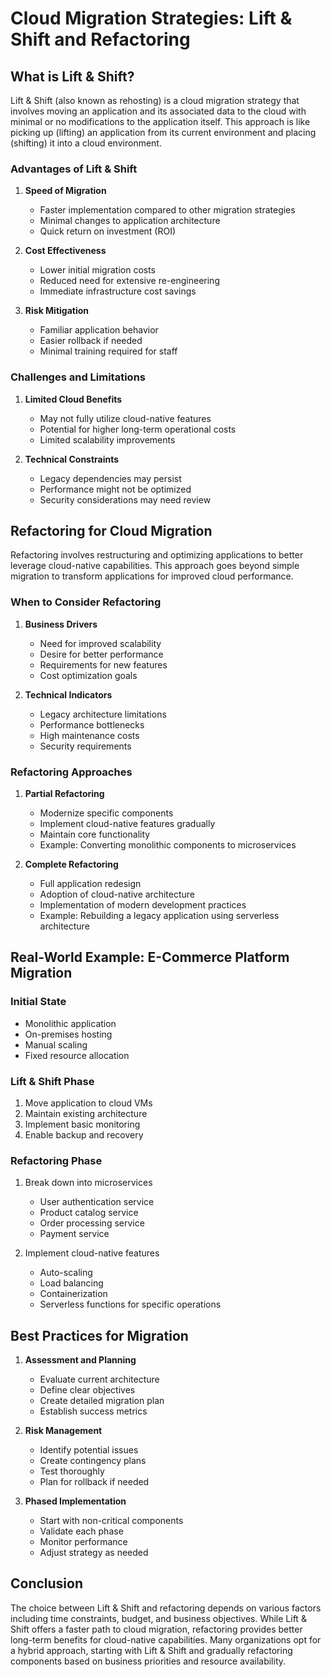 # Cloud Migration Strategies: Lift & Shift and Refactoring

## What is Lift & Shift?

Lift & Shift (also known as rehosting) is a cloud migration strategy that involves moving an application and its associated data to the cloud with minimal or no modifications to the application itself. This approach is like picking up (lifting) an application from its current environment and placing (shifting) it into a cloud environment.

### Advantages of Lift & Shift

1. **Speed of Migration**

   - Faster implementation compared to other migration strategies
   - Minimal changes to application architecture
   - Quick return on investment (ROI)

2. **Cost Effectiveness**

   - Lower initial migration costs
   - Reduced need for extensive re-engineering
   - Immediate infrastructure cost savings

3. **Risk Mitigation**
   - Familiar application behavior
   - Easier rollback if needed
   - Minimal training required for staff

### Challenges and Limitations

1. **Limited Cloud Benefits**

   - May not fully utilize cloud-native features
   - Potential for higher long-term operational costs
   - Limited scalability improvements

2. **Technical Constraints**
   - Legacy dependencies may persist
   - Performance might not be optimized
   - Security considerations may need review

## Refactoring for Cloud Migration

Refactoring involves restructuring and optimizing applications to better leverage cloud-native capabilities. This approach goes beyond simple migration to transform applications for improved cloud performance.

### When to Consider Refactoring

1. **Business Drivers**

   - Need for improved scalability
   - Desire for better performance
   - Requirements for new features
   - Cost optimization goals

2. **Technical Indicators**
   - Legacy architecture limitations
   - Performance bottlenecks
   - High maintenance costs
   - Security requirements

### Refactoring Approaches

1. **Partial Refactoring**

   - Modernize specific components
   - Implement cloud-native features gradually
   - Maintain core functionality
   - Example: Converting monolithic components to microservices

2. **Complete Refactoring**
   - Full application redesign
   - Adoption of cloud-native architecture
   - Implementation of modern development practices
   - Example: Rebuilding a legacy application using serverless architecture

## Real-World Example: E-Commerce Platform Migration

### Initial State

- Monolithic application
- On-premises hosting
- Manual scaling
- Fixed resource allocation

### Lift & Shift Phase

1. Move application to cloud VMs
2. Maintain existing architecture
3. Implement basic monitoring
4. Enable backup and recovery

### Refactoring Phase

1. Break down into microservices

   - User authentication service
   - Product catalog service
   - Order processing service
   - Payment service

2. Implement cloud-native features
   - Auto-scaling
   - Load balancing
   - Containerization
   - Serverless functions for specific operations

## Best Practices for Migration

1. **Assessment and Planning**

   - Evaluate current architecture
   - Define clear objectives
   - Create detailed migration plan
   - Establish success metrics

2. **Risk Management**

   - Identify potential issues
   - Create contingency plans
   - Test thoroughly
   - Plan for rollback if needed

3. **Phased Implementation**
   - Start with non-critical components
   - Validate each phase
   - Monitor performance
   - Adjust strategy as needed

## Conclusion

The choice between Lift & Shift and refactoring depends on various factors including time constraints, budget, and business objectives. While Lift & Shift offers a faster path to cloud migration, refactoring provides better long-term benefits for cloud-native capabilities. Many organizations opt for a hybrid approach, starting with Lift & Shift and gradually refactoring components based on business priorities and resource availability.
